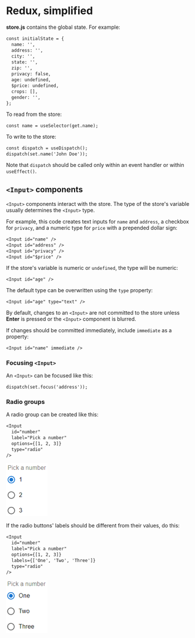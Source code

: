 # Redux, simplified

**store.js** contains the global state.  For example:

```
const initialState = {
  name: '',
  address: '',
  city: '',
  state: '',
  zip: '',
  privacy: false,
  age: undefined,
  $price: undefined,
  crops: [],
  gender: '',
};
```

To read from the store:
```
const name = useSelector(get.name);
```

To write to the store:
```
const dispatch = useDispatch();
dispatch(set.name('John Doe'));
```

Note that `dispatch` should be called only within an event handler or within `useEffect()`.

## `<Input>` components ##

`<Input>` components interact with the store.  The type of the store's variable usually determines the `<Input>` type.

For example, this code creates text inputs for `name` and `address`, a checkbox for `privacy`, and a numeric type for `price` with a prepended dollar sign:
```
<Input id="name" />
<Input id="address" />
<Input id="privacy" />
<Input id="$price" />
```

If the store's variable is numeric or `undefined`, the type will be numeric:
```
<Input id="age" />
```

The default type can be overwritten using the `type` property:
```
<Input id="age" type="text" />
```


By default, changes to an `<Input>` are not committed to the store unless **Enter** is pressed or the `<Input>` component is blurred.

If changes should be committed immediately, include `immediate` as a property:
```
<Input id="name" immediate />
```

### Focusing `<Input>` ###
An `<Input>` can be focused like this:
```
dispatch(set.focus('address'));
```

### Radio groups ###
A radio group can be created like this:
```
<Input
  id="number"
  label="Pick a number"
  options={[1, 2, 3]}
  type="radio"
/>
```
![Output](https://raw.githubusercontent.com/rickhitchcock/redux-app/master/images/RadioButton1.png)

If the radio buttons' labels should be different from their values, do this:
```
<Input
  id="number"
  label="Pick a number"
  options={[1, 2, 3]}
  labels={['One', 'Two', 'Three']}
  type="radio"
/>
```
![Output](https://raw.githubusercontent.com/rickhitchcock/redux-app/master/images/RadioButton2.png)
